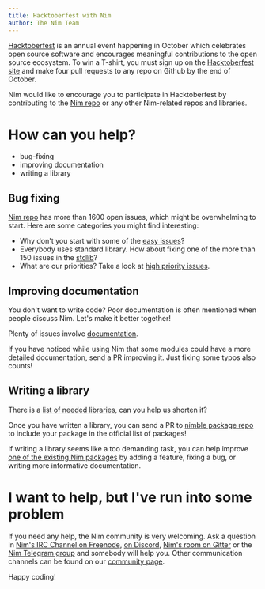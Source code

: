 ```yaml
---
title: Hacktoberfest with Nim
author: The Nim Team
---
```


[Hacktoberfest](https://hacktoberfest.digitalocean.com/) is an annual event happening in October which celebrates open source software and encourages meaningful contributions to the open source ecosystem.
To win a T-shirt, you must sign up on the [Hacktoberfest site](https://hacktoberfest.digitalocean.com/) and make four pull requests to any repo on Github by the end of October.

Nim would like to encourage you to participate in Hacktoberfest by contributing to the [Nim repo](https://github.com/nim-lang/nim) or any other Nim-related repos and libraries.



# How can you help?

* bug-fixing
* improving documentation
* writing a library


## Bug fixing

[Nim repo](https://github.com/nim-lang/nim) has more than 1600 open issues, which might be overwhelming to start.
Here are some categories you might find interesting:

* Why don't you start with some of the [easy issues](https://github.com/nim-lang/nim/issues?q=is%3Aopen+is%3Aissue+label%3AEasy)?
* Everybody uses standard library. How about fixing one of the more than 150 issues in the [stdlib](https://github.com/nim-lang/nim/issues?q=is%3Aopen+is%3Aissue+label%3AStdlib)?
* What are our priorities? Take a look at [high priority issues](https://github.com/nim-lang/nim/issues?q=is%3Aopen+is%3Aissue+label%3A"High+Priority").


## Improving documentation

You don't want to write code?
Poor documentation is often mentioned when people discuss Nim.
Let's make it better together!

Plenty of issues involve [documentation](https://github.com/nim-lang/nim/issues?q=is%3Aopen+is%3Aissue+label%3ADocumentation).

If you have noticed while using Nim that some modules could have a more detailed documentation, send a PR improving it.
Just fixing some typos also counts!


## Writing a library

There is a [list of needed libraries](https://github.com/nim-lang/needed-libraries/issues), can you help us shorten it?

Once you have written a library, you can send a PR to [nimble package repo](https://github.com/nim-lang/nimble) to include your package in the official list of packages!

If writing a library seems like a too demanding task, you can help improve [one of the existing Nim packages](https://nimble.directory/) by adding a feature, fixing a bug, or writing more informative documentation.



# I want to help, but I've run into some problem

If you need any help, the Nim community is very welcoming.
Ask a question in [Nim's IRC Channel on Freenode](irc://freenode.net/nim), [on Discord](https://discord.gg/nim), [Nim's room on Gitter](https://gitter.im/nim-lang/Nim) or the [Nim Telegram group](https://t.me/nim_lang) and somebody will help you.
Other communication channels can be found on our [community page](https://nim-lang.org/community.html).

Happy coding!
